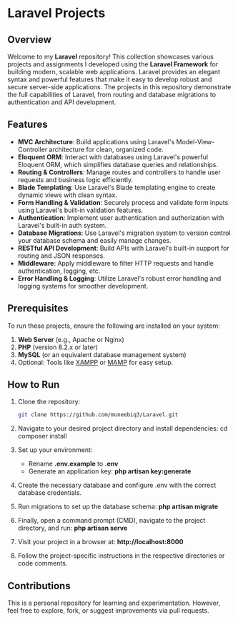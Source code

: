 # Laravel Projects

## Overview

Welcome to my **Laravel** repository! This collection showcases various projects and assignments I developed using the **Laravel Framework** for building modern, scalable web applications. Laravel provides an elegant syntax and powerful features that make it easy to develop robust and secure server-side applications. The projects in this repository demonstrate the full capabilities of Laravel, from routing and database migrations to authentication and API development.

## Features

- **MVC Architecture**: Build applications using Laravel's Model-View-Controller architecture for clean, organized code.
- **Eloquent ORM**: Interact with databases using Laravel's powerful Eloquent ORM, which simplifies database queries and relationships.
- **Routing & Controllers**: Manage routes and controllers to handle user requests and business logic efficiently.
- **Blade Templating**: Use Laravel's Blade templating engine to create dynamic views with clean syntax.
- **Form Handling & Validation**: Securely process and validate form inputs using Laravel's built-in validation features.
- **Authentication**: Implement user authentication and authorization with Laravel's built-in auth system.
- **Database Migrations**: Use Laravel's migration system to version control your database schema and easily manage changes.
- **RESTful API Development**: Build APIs with Laravel's built-in support for routing and JSON responses.
- **Middleware**: Apply middleware to filter HTTP requests and handle authentication, logging, etc.
- **Error Handling & Logging**: Utilize Laravel's robust error handling and logging systems for smoother development.

## Prerequisites

To run these projects, ensure the following are installed on your system:

1. **Web Server** (e.g., Apache or Nginx)
2. **PHP** (version 8.2.x or later)
3. **MySQL** (or an equivalent database management system)
4. Optional: Tools like [XAMPP](https://www.apachefriends.org/) or [MAMP](https://www.mamp.info/) for easy setup.

## How to Run

1. Clone the repository:
   ```bash
   git clone https://github.com/muneebiq3/Laravel.git

2. Navigate to your desired project directory and install dependencies:
   cd <project-folder>
   composer install

3. Set up your environment:
   - Rename **.env.example** to **.env**
   - Generate an application key:
      **php artisan key:generate**

4. Create the necessary database and configure .env with the correct database credentials.

5. Run migrations to set up the database schema:
   **php artisan migrate**

6. Finally, open a command prompt (CMD), navigate to the project directory, and run:
   **php artisan serve**

7. Visit your project in a browser at:
   **http://localhost:8000**

8. Follow the project-specific instructions in the respective directories or code comments.

## Contributions
This is a personal repository for learning and experimentation. However, feel free to explore, fork, or suggest improvements via pull requests.